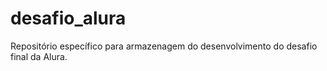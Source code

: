 # desafio_alura
Repositório específico para armazenagem do desenvolvimento do desafio final da Alura.
